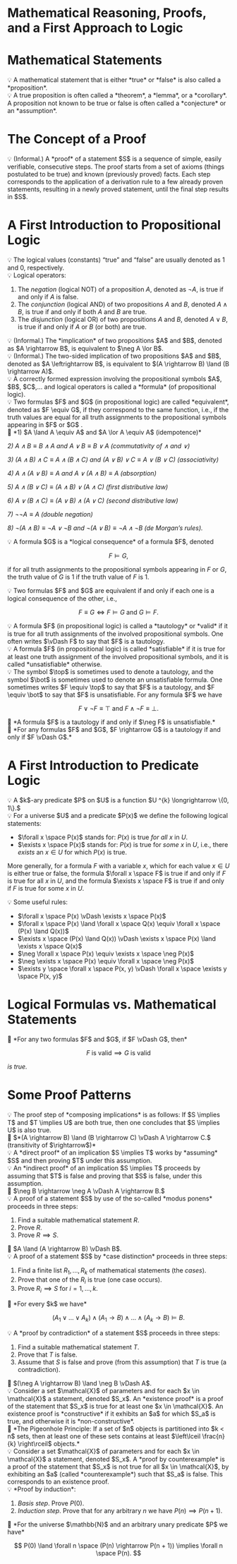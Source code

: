 # Mathematical Reasoning, Proofs, and a First Approach to Logic

# Mathematical Statements

<aside>
💡 A mathematical statement that is either *true* or *false* is also called a *proposition*.

</aside>

<aside>
💡 A true proposition is often called a *theorem*, a *lemma*, or a *corollary*. A proposition not known to be true or false is often called a *conjecture* or an *assumption*.

</aside>

# The Concept of a Proof

<aside>
💡 (Informal.) A *proof* of a statement $S$ is a sequence of simple, easily verifiable, consecutive steps. The proof starts from a set of axioms (things postulated to be true) and known (previously proved) facts. Each step corresponds to the application of a derivation rule to a few already proven statements, resulting in a newly proved statement, until the final step results in $S$.

</aside>

# A First Introduction to Propositional Logic

<aside>
💡 The logical values (constants) “true” and “false” are usually denoted as 1 and 0, respectively.

</aside>

<aside>
💡 Logical operators:

1. The *negation* (logical NOT) of a proposition $A$, denoted as $\neg A$, is true if and only if $A$ is false.
2. The *conjunction* (logical AND) of two propositions $A$ and $B$, denoted $A \land B$, is true if and only if both $A$ and $B$ are true.
3. The *disjunction* (logical OR) of two propositions $A$ and $B$, denoted $A \lor B$, is true if and only if $A$ or $B$ (or both) are true.
</aside>

<aside>
💡 (Informal.) The *implication* of two propositions $A$ and $B$, denoted as $A \rightarrow B$, is equivalent to $\neg A \lor B$.

</aside>

<aside>
💡 (Informal.) The two-sided implication of two propositions $A$ and $B$, denoted as $A \leftrightarrow B$, is equivalent to $(A \rightarrow B) \land (B \rightarrow A)$.

</aside>

<aside>
💡 A correctly formed expression involving the propositional symbols $A$, $B$, $C$,... and logical operators is called a *formula* (of propositional logic).

</aside>

<aside>
💡 Two formulas $F$ and $G$ (in propositional logic) are called *equivalent*, denoted as $F \equiv G$, if they correspond to the same function, i.e., if the truth values are equal for all truth assignments to the propositional symbols appearing in $F$ or $G$
.

</aside>

<aside>
📌 *1) $A \land A \equiv A$ and $A \lor A \equiv A$ (idempotence)*

*2) $A \land B \equiv B \land A$ and $A \lor B \equiv B \lor A$ (commutativity of $\land$ and $\lor$)*

*3) $(A \land B) \land C \equiv A \land (B \land C)$ and $(A \lor B) \lor C \equiv A \lor (B \lor C)$ (associativity)*

*4) $A \land (A \lor B) \equiv A$ and $A \lor (A \land B) \equiv A$ (absorption)*

*5) $A \land (B \lor C) \equiv (A \land B) \lor (A \land C)$ (first distributive law)*

*6) $A \lor (B \land C) \equiv (A \lor B) \land (A \lor C)$ (second distributive law)*

*7) $\neg \neg A \equiv A$ (double negation)*

*8) $\neg (A \land B) \equiv \neg A \lor \neg B$ and $\neg(A \lor B) \equiv \neg A \land \neg B$ (de Morgan’s rules).*

</aside>

<aside>
💡 A formula $G$ is a *logical consequence* of a formula $F$, denoted

$$
F \vDash G,
$$

if for all truth assignments to the propositional symbols appearing in $F$ or $G$, the truth value of $G$ is 1 if the truth value of $F$ is 1.

</aside>

<aside>
💡 Two formulas $F$ and $G$ are equivalent if and only if each one is a logical consequence of the other, i.e.,

$$
F \equiv G \iff F \vDash G \text{ and } G \vDash F.
$$

</aside>

<aside>
💡 A formula $F$ (in propositional logic) is called a *tautology* or *valid* if it is true for all truth assignments of the involved propositional symbols. One often writes $\vDash F$ to say that $F$ is a tautology.

</aside>

<aside>
💡 A formula $F$ (in propositional logic) is called *satisfiable* if it is true for at least one truth assignment of the involved propositional symbols, and it is called *unsatisfiable* otherwise.

</aside>

<aside>
💡 The symbol $\top$ is sometimes used to denote a tautology, and the symbol $\bot$ is sometimes used to denote an unsatisfiable formula. One sometimes writes $F \equiv \top$ to say that $F$ is a tautology, and $F \equiv \bot$ to say that $F$ is unsatisfiable. For any formula $F$ we have

$$
F \lor \neg F \equiv \top \text{ and } F \land \neg F \equiv \bot .
$$

</aside>

<aside>
📌 *A formula $F$ is a tautology if and only if $\neg F$ is unsatisfiable.*

</aside>

<aside>
📌 *For any formulas $F$ and $G$, $F \rightarrow G$ is a tautology if and only if $F \vDash G$.*

</aside>

# A First Introduction to Predicate Logic

<aside>
💡 A $k$-ary predicate $P$ on $U$ is a function $U ^{k} \longrightarrow \{0, 1\}.$

</aside>

<aside>
💡 For a universe $U$ and a predicate $P(x)$ we define the following logical statements:

- $\forall x \space P(x)$ stands for: $P(x)$ is true *for all* $x$ in $U$.
- $\exists x \space P(x)$ stands for: $P(x)$ is true for *some* $x$ in $U$, i.e., there *exists* an $x \in U$ for which $P(x)$ is true.

More generally, for a formula $F$ with a variable $x$, which for each value $x \in U$ is either true or false, the formula $\forall x \space F$ is true if and only if $F$ is true for all $x$ in $U$, and the formula $\exists x \space F$ is true if and only if $F$ is true for some $x$ in $U$.

</aside>

<aside>
💡 Some useful rules:

- $\forall x \space P(x) \vDash \exists x \space P(x)$
- $\forall x \space P(x) \land \forall x \space Q(x) \equiv \forall x \space (P(x) \land Q(x))$
- $\exists x \space (P(x) \land Q(x)) \vDash \exists x \space P(x) \land \exists x \space Q(x)$
- $\neg \forall x \space P(x) \equiv \exists x \space \neg P(x)$
- $\neg \exists x \space P(x) \equiv \forall x \space \neg P(x)$
- $\exists y \space \forall x \space P(x, y) \vDash \forall x \space \exists y \space P(x, y)$
</aside>

# Logical Formulas vs. Mathematical Statements

<aside>
📌 *For any two formulas $F$ and $G$, if $F \vDash G$, then*

$$
F \text{ is valid} \implies G \text{ is valid}
$$

*is true.*

</aside>

# Some Proof Patterns

<aside>
💡 The proof step of *composing implications* is as follows: If $S \implies T$ and $T \implies U$ are both true, then one concludes that $S \implies U$ is also true.

</aside>

<aside>
📌 $*(A \rightarrow B) \land (B \rightarrow C) \vDash A \rightarrow C.$ (transitivity of $\rightarrow$)*

</aside>

<aside>
💡 A *direct proof* of an implication $S \implies T$ works by *assuming* $S$ and then proving $T$ under this assumption.

</aside>

<aside>
💡 An *indirect proof* of an implication $S \implies T$ proceeds by assuming that $T$ is false and proving that $S$ is false, under this assumption.

</aside>

<aside>
📌 $\neg B \rightarrow \neg A \vDash A \rightarrow B.$

</aside>

<aside>
💡 A proof of a statement $S$ by use of the so-called *modus ponens* proceeds in three steps:

1. Find a suitable mathematical statement $R$.
2. Prove $R$.
3. Prove $R \implies S$.
</aside>

<aside>
📌 $A \land (A \rightarrow B) \vDash B$.

</aside>

<aside>
💡 A proof of a statement $S$ by *case distinction* proceeds in three steps:

1. Find a finite list $R_1,..., R_k$ of mathematical statements (the *cases*).
2. Prove that one of the $R_i$ is true (one case occurs).
3. Prove $R_i \implies S$ for $i = 1,..., k$.
</aside>

<aside>
📌 *For every $k$ we have*

$$
(A_1 \lor ... \lor A_k) \land (A_1 \rightarrow B) \land ... \land (A_k \rightarrow B) \vDash B.
$$

</aside>

<aside>
💡 A *proof by contradiction* of a statement $S$ proceeds in three steps:

1. Find a suitable mathematical statement $T$.
2. Prove that $T$ is false.
3. Assume that $S$ is false and prove (from this assumption) that $T$ is true (a contradiction).
</aside>

<aside>
📌 $(\neg A \rightarrow B) \land \neg B \vDash A$.

</aside>

<aside>
💡 Consider a set $\mathcal{X}$ of parameters and for each $x \in \mathcal{X}$ a statement, denoted $S_x$. An *existence proof* is a proof of the statement that $S_x$ is true for at least one $x \in \mathcal{X}$. An existence proof is *constructive* if it exhibits an $a$ for which $S_a$ is true, and otherwise it is *non-constructive*.

</aside>

<aside>
📖 *The Pigeonhole Principle:
If a set of $n$ objects is partitioned into $k < n$ sets, then at least one of these sets contains at least $\left\lceil \frac{n}{k} \right\rceil$ objects.*

</aside>

<aside>
💡 Consider a set $\mathcal{X}$ of parameters and for each $x \in \mathcal{X}$ a statement, denoted $S_x$. A *proof by counterexample* is a proof of the statement that $S_x$ is not true for all $x \in \mathcal{X}$, by exhibiting an $a$ (called *counterexample*) such that $S_a$ is false. This corresponds to an existence proof.

</aside>

<aside>
💡 *Proof by induction*:

1. *Basis step*. Prove $P(0)$.
2. *Induction step*. Prove that for any arbitrary $n$ we have $P(n) \implies P(n + 1)$.
</aside>

<aside>
📖 *For the universe $\mathbb{N}$ and an arbitrary unary predicate $P$ we have*

$$
P(0) \land \forall n \space (P(n) \rightarrow P(n + 1)) \implies \forall n \space P(n).
$$

</aside>
